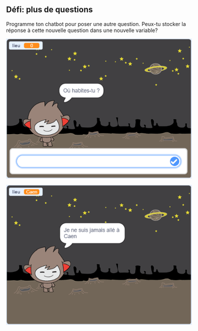 ## Défi: plus de questions

Programme ton chatbot pour poser une autre question. Peux-tu stocker la réponse à cette nouvelle question dans une nouvelle variable?

![Plus de questions](images/chatbot-question1.png)

![Plus de questions](images/chatbot-question2.png)